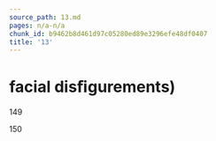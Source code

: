 ```yaml
---
source_path: 13.md
pages: n/a-n/a
chunk_id: b9462b8d461d97c05280ed89e3296efe48df0407
title: '13'
---
```

# facial disﬁgurements)

149

150
